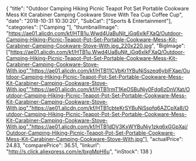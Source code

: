 {
	"title": "Outdoor Camping Hiking Picnic Teapot Pot Set Portable Cookware Mess Kit Carabiner Camping Cookware Stove With Tea Cup Coffee Cup",
	"date": "2018-10-31 10:30:20",
	"SubCat": ["Sports & Entertainment"],
	"categories": ["Camping "],
	"thumbnailImage": "https://ae01.alicdn.com/kf/HTB1u.Wwd4UaBuNjt_iGq6xlkFXaQ/Outdoor-Camping-Hiking-Picnic-Teapot-Pot-Set-Portable-Cookware-Mess-Kit-Carabiner-Camping-Cookware-Stove-With.jpg_220x220.jpg",
	"BigImage": ["https://ae01.alicdn.com/kf/HTB1u.Wwd4UaBuNjt_iGq6xlkFXaQ/Outdoor-Camping-Hiking-Picnic-Teapot-Pot-Set-Portable-Cookware-Mess-Kit-Carabiner-Camping-Cookware-Stove-With.jpg","https://ae01.alicdn.com/kf/HTB11CVbKr1YBuNjSszeq6yblFXae/Outdoor-Camping-Hiking-Picnic-Teapot-Pot-Set-Portable-Cookware-Mess-Kit-Carabiner-Camping-Cookware-Stove-With.jpg","https://ae01.alicdn.com/kf/HTB1rmT1KeOSBuNjy0Fdq6zDnVXat/Outdoor-Camping-Hiking-Picnic-Teapot-Pot-Set-Portable-Cookware-Mess-Kit-Carabiner-Camping-Cookware-Stove-With.jpg","https://ae01.alicdn.com/kf/HTB1cbteKrSYBuNjSspfq6AZCpXa8/Outdoor-Camping-Hiking-Picnic-Teapot-Pot-Set-Portable-Cookware-Mess-Kit-Carabiner-Camping-Cookware-Stove-With.jpg","https://ae01.alicdn.com/kf/HTB1dDV3KxWYBuNjy1zkq6xGGpXai/Outdoor-Camping-Hiking-Picnic-Teapot-Pot-Set-Portable-Cookware-Mess-Kit-Carabiner-Camping-Cookware-Stove-With.jpg"],
	"actualPrice": 24.83,
	"comparePrice": 36.51,
	"linkurl": "http://s.click.aliexpress.com/e/bxgMpH6u",
	"inStock": 138
}
